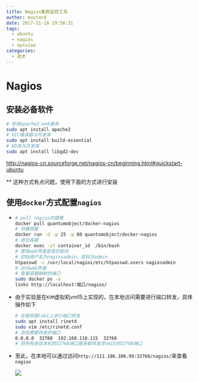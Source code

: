```yaml
---
title: Nagios集群监控工具
author: mustard
date: 2017-11-10 19:58:31
tags:
  - ubuntu
  - nagios
  - opsview
categories:
  - 技术
---
```


# Nagios

## 安装必备软件

```bash
# 安装apache2 web服务
sudo apt install apache2
# GCC编译器与开发库
sudo apt install build-essential
# GD库与开发库
sudo apt install libgd2-dev
```

http://nagios-cn.sourceforge.net/nagios-cn/beginning.html#quickstart-ubuntu

** 这种方式有点问题，使用下面的方式进行安装



## 使用`docker`方式配置`nagios`

- ```bash
  # pull nagios的镜像
  docker pull quantumobject/docker-nagios
  # 创建容器
  docker run -d -p 25 -p 80 quantumobject/docker-nagios
  # 进去容器
  docker exec -it container_id  /bin/bash
  # 更改web界面登录的密码
  # 初始用户名为nagiosadmin，密码为admin
  htpasswd -c /usr/local/nagios/etc/htpasswd.users nagiosadmin
  # 访问web界面
  # 查看容器映射的端口
  sudo docker ps -a
  links http://localhost:端口/nagios/
  ```

- 由于实验是在`KVM`虚拟机vm15上实现的，在本地访问需要进行端口转发，具体操作如下

  ```bash
  # 在服务器lab1上进行端口转发
  sudo apt install rinetd
  sudo vim /etc/rinetd.conf
  # 添加需要转发的端口
  0.0.0.0  32768  192.168.110.115  32768
  # 将所有发往本机的32768端口服务都转发至vm15的32768端口
  ```

- 至此，在本地可以通过访问`http://111.186.106.99:32768/nagios/`来查看`nagios`

  ![](https://vgy.me/3Sxg9m.png)

